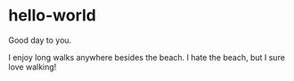 # hello-world

Good day to you.

I enjoy long walks anywhere besides the beach. I hate the beach, but I sure love walking!
